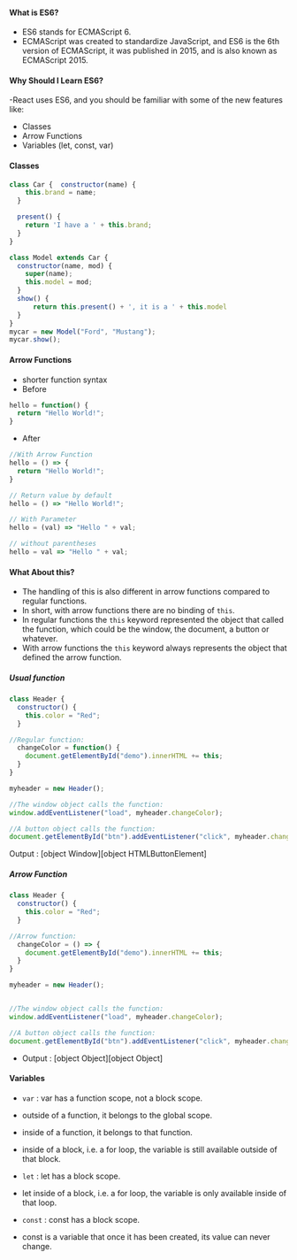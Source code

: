 #### What is ES6?

- ES6 stands for ECMAScript 6.
- ECMAScript was created to standardize JavaScript, and ES6 is the 6th version of ECMAScript, it was published in 2015, and is also known as ECMAScript 2015.

#### Why Should I Learn ES6?

-React uses ES6, and you should be familiar with some of the new features like:
- Classes
- Arrow Functions
- Variables (let, const, var)

#### Classes

```js
class Car {  constructor(name) {
    this.brand = name;
  }

  present() {
    return 'I have a ' + this.brand;
  }
}

class Model extends Car {
  constructor(name, mod) {
    super(name);
    this.model = mod;
  }  
  show() {
      return this.present() + ', it is a ' + this.model
  }
}
mycar = new Model("Ford", "Mustang");
mycar.show();
```

#### Arrow Functions
-  shorter function syntax
- Before
```js
hello = function() {
  return "Hello World!";
}
```

- After
```js
//With Arrow Function
hello = () => {
  return "Hello World!";
}

// Return value by default
hello = () => "Hello World!";

// With Parameter
hello = (val) => "Hello " + val;

// without parentheses
hello = val => "Hello " + val;
```

#### What About this?
- The handling of this is also different in arrow functions compared to regular functions.
- In short, with arrow functions there are no binding of `this`.
- In regular functions the `this` keyword represented the object that called the function, which could be the window, the document, a button or whatever.
- With arrow functions the `this` keyword always represents the object that defined the arrow function.

##### Usual function
```js
class Header {
  constructor() {
    this.color = "Red";
  }

//Regular function:
  changeColor = function() {
    document.getElementById("demo").innerHTML += this;
  }
}

myheader = new Header();

//The window object calls the function:
window.addEventListener("load", myheader.changeColor);

//A button object calls the function:
document.getElementById("btn").addEventListener("click", myheader.changeColor);
```

Output : [object Window][object HTMLButtonElement]

##### Arrow Function

```js
class Header {
  constructor() {
    this.color = "Red";
  }

//Arrow function:
  changeColor = () => {
    document.getElementById("demo").innerHTML += this;
  }
}

myheader = new Header();


//The window object calls the function:
window.addEventListener("load", myheader.changeColor);

//A button object calls the function:
document.getElementById("btn").addEventListener("click", myheader.changeColor);
```

- Output : [object Object][object Object]

#### Variables

- `var` : var has a function scope, not a block scope.

- outside of a function, it belongs to the global scope.
- inside of a function, it belongs to that function.
- inside of a block, i.e. a for loop, the variable is still available outside of that block.

- `let` : let has a block scope.

- let inside of a block, i.e. a for loop, the variable is only available inside of that loop.

- `const` : const has a block scope.

- const is a variable that once it has been created, its value can never change.



















